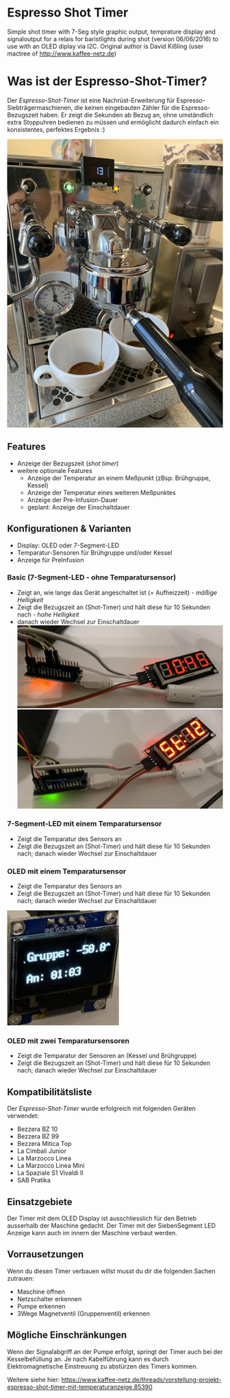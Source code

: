# Espresso Shot Timer

Simple shot timer with 7-Seg style graphic output, temprature display and signaloutput for a relais for baristlights during shot (version 06/06/2016) to use with an OLED diplay via I2C.
Original author is David Kißling (user mactree of http://www.kaffee-netz.de)

# Was ist der Espresso-Shot-Timer?

Der *Espresso-Shot-Timer* ist eine Nachrüst-Erweiterung für Espresso-Siebträgermaschienen, die keinen eingebauten Zähler für die Espresso-Bezugszeit haben. Er zeigt die Sekunden ab Bezug an, ohne umständlich extra Stoppuhren bedienen zu müssen und ermöglicht dadurch einfach ein konsistentes, perfektes Ergebnis :)

![Beispielbild](images/sample.jpg)

## Features

- Anzeige der Bezugszeit (*shot timer*)
- weitere optionale Features
  - Anzeige der Temperatur an einem Meßpunkt (zBsp: Brühgruppe, Kessel)
  - Anzeige der Temperatur eines weiteren Meßpunktes
  - Anzeige der Pre-Infusion-Dauer
  - geplant: Anzeige der Einschaltdauer

## Konfigurationen & Varianten

- Display: OLED oder 7-Segment-LED
- Temparatur-Sensoren für Brühgruppe und/oder Kessel
- Anzeige für PreInfusion

### Basic (7-Segment-LED - ohne Temparatursensor)

- Zeigt an, wie lange das Gerät angeschaltet ist (= Aufheizzeit) - *mäßige Helligkeit*
- Zeigt die Bezugszeit an (Shot-Timer) und hält diese für 10 Sekunden nach - *hohe Helligkeit*
- danach wieder Wechsel zur Einschaltdauer
![Einschaltdauer](images/sample_basic_onTime.jpg)
![Shot Timer](images/sample_basic_shot.jpg)

### 7-Segment-LED mit einem Temparatursensor

- Zeigt die Temparatur des Sensors an
- Zeigt die Bezugszeit an (Shot-Timer) und hält diese für 10 Sekunden nach; danach wieder Wechsel zur Einschaltdauer

### OLED mit einem Temparatursensor

- Zeigt die Temparatur des Sensors an
- Zeigt die Bezugszeit an (Shot-Timer) und hält diese für 10 Sekunden nach; danach wieder Wechsel zur Einschaltdauer

![Einschaltdauer](images/sample_1sensor_onTime.jpg)

### OLED mit zwei Temparatursensoren

- Zeigt die Temparatur der Sensoren an (Kessel und Brühgruppe)
- Zeigt die Bezugszeit an (Shot-Timer) und hält diese für 10 Sekunden nach; danach wieder Wechsel zur Einschaltdauer

## Kompatibilitätsliste

Der *Espresso-Shot-Timer* wurde erfolgreich mit folgenden Geräten verwendet:

- Bezzera BZ 10
- Bezzera BZ 99
- Bezzera Mitica Top
- La Cimbali Junior
- La Marzocco Linea
- La Marzocco Linea Mini
- La Spaziale S1 Vivaldi II
- SAB Pratika

## Einsatzgebiete

Der Timer mit dem OLED Display ist ausschliesslich für den Betrieb ausserhalb der Maschine gedacht.
Der Timer mit der SiebenSegment LED Anzeige kann auch im innern der Maschine verbaut werden.

## Vorrausetzungen

Wenn du diesen Timer verbauen willst musst du dir die folgenden Sachen zutrauen:
- Maschine öffnen
- Netzschalter erkennen 
- Pumpe erkennen 
- 3Wege Magnetventil (Gruppenventil) erkennen

## Mögliche Einschränkungen

Wenn der Signalabgriff an der Pumpe erfolgt, springt der Timer auch bei der Kesselbefüllung an.
Je nach Kabelführung kann es durch Elektromagnetische Einstreuung zu abstürzen des Timers kommen.

Weitere siehe hier: https://www.kaffee-netz.de/threads/vorstellung-projekt-espresso-shot-timer-mit-temperaturanzeige.85390
